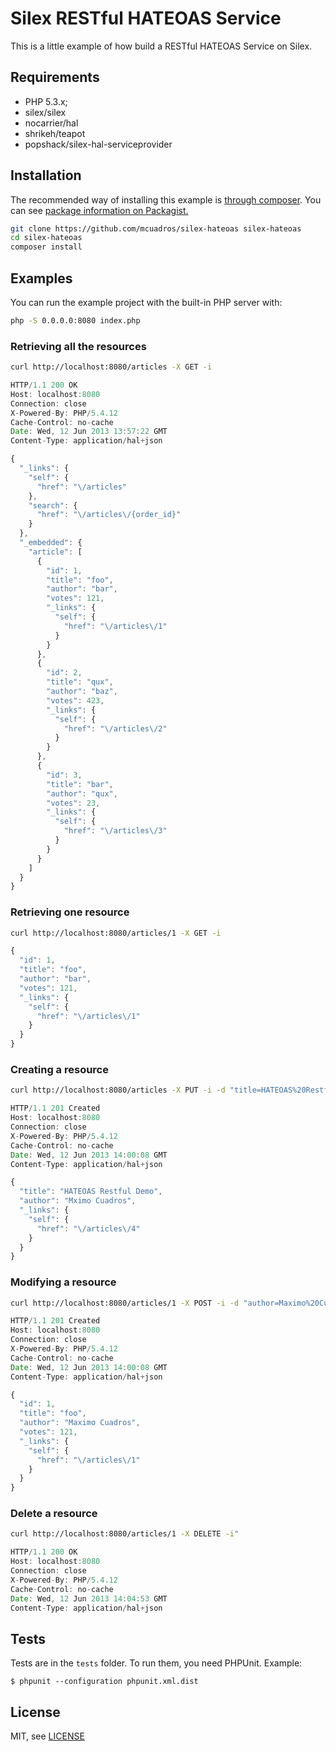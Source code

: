 Silex RESTful HATEOAS Service
=============================

This is a little example of how build a RESTful HATEOAS Service on Silex.


Requirements
------------

* PHP 5.3.x;
* silex/silex 
* nocarrier/hal
* shrikeh/teapot
* popshack/silex-hal-serviceprovider


Installation
------------

The recommended way of installing this example is [through composer](http://getcomposer.org).
You can see [package information on Packagist.](https://packagist.org/packages/mcuadros/silex-hateoas)

```sh
git clone https://github.com/mcuadros/silex-hateoas silex-hateoas
cd silex-hateoas
composer install
```


Examples
--------
You can run the example project with the built-in PHP server with:
```sh
php -S 0.0.0.0:8080 index.php
```

### Retrieving all the resources

```sh
curl http://localhost:8080/articles -X GET -i
```

```js
HTTP/1.1 200 OK
Host: localhost:8080
Connection: close
X-Powered-By: PHP/5.4.12
Cache-Control: no-cache
Date: Wed, 12 Jun 2013 13:57:22 GMT
Content-Type: application/hal+json

{
  "_links": {
    "self": {
      "href": "\/articles"
    },
    "search": {
      "href": "\/articles\/{order_id}"
    }
  },
  "_embedded": {
    "article": [
      {
        "id": 1,
        "title": "foo",
        "author": "bar",
        "votes": 121,
        "_links": {
          "self": {
            "href": "\/articles\/1"
          }
        }
      },
      {
        "id": 2,
        "title": "qux",
        "author": "baz",
        "votes": 423,
        "_links": {
          "self": {
            "href": "\/articles\/2"
          }
        }
      },
      {
        "id": 3,
        "title": "bar",
        "author": "qux",
        "votes": 23,
        "_links": {
          "self": {
            "href": "\/articles\/3"
          }
        }
      }
    ]
  }
}
```

### Retrieving one resource

```sh
curl http://localhost:8080/articles/1 -X GET -i
```

```js
{
  "id": 1,
  "title": "foo",
  "author": "bar",
  "votes": 121,
  "_links": {
    "self": {
      "href": "\/articles\/1"
    }
  }
}
```

### Creating a resource

```sh
curl http://localhost:8080/articles -X PUT -i -d "title=HATEOAS%20Restful%20Demo&author=Mximo%20Cuadros"
```

```js
HTTP/1.1 201 Created
Host: localhost:8080
Connection: close
X-Powered-By: PHP/5.4.12
Cache-Control: no-cache
Date: Wed, 12 Jun 2013 14:00:08 GMT
Content-Type: application/hal+json

{
  "title": "HATEOAS Restful Demo",
  "author": "Mximo Cuadros",
  "_links": {
    "self": {
      "href": "\/articles\/4"
    }
  }
}
```

### Modifying a resource

```sh
curl http://localhost:8080/articles/1 -X POST -i -d "author=Maximo%20Cuadros"
```

```js
HTTP/1.1 201 Created
Host: localhost:8080
Connection: close
X-Powered-By: PHP/5.4.12
Cache-Control: no-cache
Date: Wed, 12 Jun 2013 14:00:08 GMT
Content-Type: application/hal+json

{
  "id": 1,
  "title": "foo",
  "author": "Maximo Cuadros",
  "votes": 121,
  "_links": {
    "self": {
      "href": "\/articles\/1"
    }
  }
}
```

### Delete a resource

```sh
curl http://localhost:8080/articles/1 -X DELETE -i"
```

```js
HTTP/1.1 200 OK
Host: localhost:8080
Connection: close
X-Powered-By: PHP/5.4.12
Cache-Control: no-cache
Date: Wed, 12 Jun 2013 14:04:53 GMT
Content-Type: application/hal+json

```


Tests
-----

Tests are in the `tests` folder.
To run them, you need PHPUnit.
Example:

    $ phpunit --configuration phpunit.xml.dist


License
-------

MIT, see [LICENSE](LICENSE)
